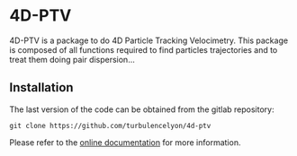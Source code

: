 4D-PTV
=======

4D-PTV is a package to do 4D Particle Tracking Velocimetry. This package is composed of all functions required to find particles trajectories and to treat them doing pair dispersion...

Installation
------------

The last version of the code can be obtained from the gitlab repository:

```
git clone https://github.com/turbulencelyon/4d-ptv
```

Please refer to the [online documentation](https://4d-ptv.readthedocs.io/en/latest/) for more information.
